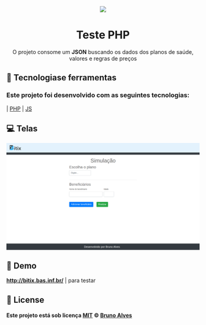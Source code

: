 <p align="center">
  <img  width="200" src="https://static.wixstatic.com/media/ee4e50_9182b616dfd7429295f22cd80a5c4193.png/v1/fill/w_106,h_48,al_c,q_85,usm_0.66_1.00_0.01/ee4e50_9182b616dfd7429295f22cd80a5c4193.webp">
</p>

<h1 align="center">Teste PHP</h1>
<p align="center">O projeto consome um <strong>JSON</strong> buscando os dados dos planos de saúde, valores e regras
 de preços</p>
<p align="center">
  
## :rocket: Tecnologiase ferramentas

### Este projeto foi desenvolvido com as seguintes tecnologias:

| [PHP](https://www.php.net/)
| [JS](https://www.javascript.com/)

## :computer: Telas

<img align="center" src="./img/print.png"></img>

## :round_pushpin: Demo

<strong>http://bitix.bas.inf.br/</strong> | para testar<br/>

## :memo: License

#### Este projeto está sob licença [MIT](./LICENSE) &copy; [Bruno Alves](http://bas.inf.br/)
